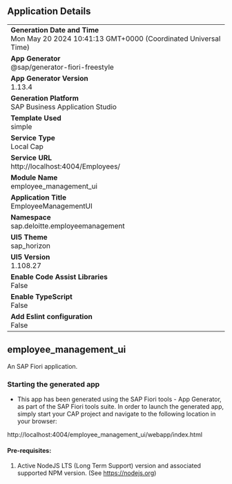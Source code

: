 ## Application Details
|               |
| ------------- |
|**Generation Date and Time**<br>Mon May 20 2024 10:41:13 GMT+0000 (Coordinated Universal Time)|
|**App Generator**<br>@sap/generator-fiori-freestyle|
|**App Generator Version**<br>1.13.4|
|**Generation Platform**<br>SAP Business Application Studio|
|**Template Used**<br>simple|
|**Service Type**<br>Local Cap|
|**Service URL**<br>http://localhost:4004/Employees/
|**Module Name**<br>employee_management_ui|
|**Application Title**<br>EmployeeManagementUI|
|**Namespace**<br>sap.deloitte.employeemanagement|
|**UI5 Theme**<br>sap_horizon|
|**UI5 Version**<br>1.108.27|
|**Enable Code Assist Libraries**<br>False|
|**Enable TypeScript**<br>False|
|**Add Eslint configuration**<br>False|

## employee_management_ui

An SAP Fiori application.

### Starting the generated app

-   This app has been generated using the SAP Fiori tools - App Generator, as part of the SAP Fiori tools suite.  In order to launch the generated app, simply start your CAP project and navigate to the following location in your browser:

http://localhost:4004/employee_management_ui/webapp/index.html

#### Pre-requisites:

1. Active NodeJS LTS (Long Term Support) version and associated supported NPM version.  (See https://nodejs.org)


